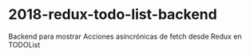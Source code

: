 # 2018-redux-todo-list-backend
Backend para mostrar Acciones asincrónicas de fetch desde Redux en TODOList
